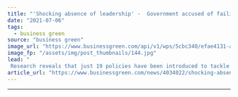 ```yaml
---
title: "'Shocking absence of leadership' -  Government accused of failing to tackle fast fashion impacts"
date: "2021-07-06"
tags: 
  - business green
source: "business green"
image_url: "https://www.businessgreen.com/api/v1/wps/5cbc340/efae4131-abd0-4ff6-94b4-a237aac06b9f/7/Shutterstock-185x114.jpg"
image_fp: "/assets/img/post_thumbnails/144.jpg"
lead: "
 Research reveals that just 19 policies have been introduced to tackle negative impacts of fast fashion since 2007 - compared to 689 to try and tackle obesity ..."
article_url: "https://www.businessgreen.com/news/4034022/shocking-absence-leadership-government-accused-failing-tackle-fast-fashion-impacts"
---
```


---
